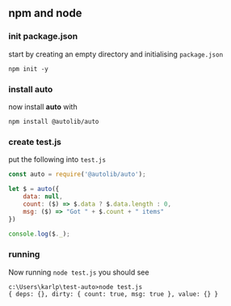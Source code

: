 ## npm and node

### init package.json

start by creating an empty directory and initialising
`package.json`

```
npm init -y
```

### install **auto**

now install **auto** with

```
npm install @autolib/auto
```

### create test.js

put the following into `test.js`

```js
const auto = require('@autolib/auto');

let $ = auto({
    data: null,
    count: ($) => $.data ? $.data.length : 0,
    msg: ($) => "Got " + $.count + " items"
})

console.log($._);
```

### running

Now running `node test.js` you should see

```
c:\Users\karlp\test-auto>node test.js
{ deps: {}, dirty: { count: true, msg: true }, value: {} }
```